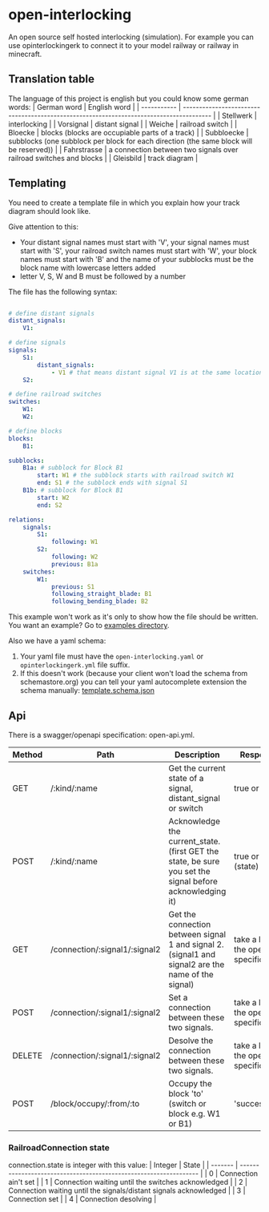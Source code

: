 # open-interlocking
An open source self hosted interlocking (simulation). For example you can use opinterlockingerk to connect it to your model railway or railway in minecraft.

## Translation table
The language of this project is english but you could know some german words:
| German word | English word                                                                            |
| ----------- | --------------------------------------------------------------------------------------- |
| Stellwerk   | interlocking                                                                            |
| Vorsignal   | distant signal                                                                          |
| Weiche      | railroad switch                                                                         |
| Bloecke     | blocks (blocks are occupiable parts of a track)                                         |
| Subbloecke  | subblocks (one subblock per block for each direction (the same block will be reserved)) |
| Fahrstrasse | a connection between two signals over railroad switches and blocks                      |
| Gleisbild   | track diagram                                                                           |


## Templating

You need to create a template file in which you explain how your track diagram should look like.

Give attention to this:
- Your distant signal names must start with 'V', your signal names must start with 'S', your railroad switch names must start with 'W', your block names must start with 'B' and the name of your subblocks must be the block name with lowercase letters added
- letter V, S, W and B must be followed by a number

The file has the following syntax:

```yaml

# define distant signals
distant_signals:
    V1:

# define signals
signals:
    S1:
        distant_signals:
            - V1 # that means distant signal V1 is at the same location as S1
    S2:

# define railroad switches
switches:
    W1:
    W2:

# define blocks
blocks:
    B1:

subblocks:
    B1a: # subblock for Block B1
        start: W1 # the subblock starts with railroad switch W1
        end: S1 # the subblock ends with signal S1
    B1b: # subblock for Block B1
        start: W2
        end: S2

relations:
    signals:
        S1:
            following: W1
        S2:
            following: W2
            previous: B1a
    switches:
        W1:
            previous: S1
            following_straight_blade: B1
            following_bending_blade: B2


```
This example won't work as it's only to show how the file should be written. You want an example? Go to [examples directory](examples).


Also we have a yaml schema:
1. Your yaml file must have the `open-interlocking.yaml` or `opinterlockingerk.yml` file suffix.
2. If this doesn't work (because your client won't load the schema from schemastore.org) you can tell your yaml autocomplete extension the schema manually: [template.schema.json](template.schema.json)

## Api

There is a swagger/openapi specification: open-api.yml.

| Method | Path                          | Description                                                                                              | Response                                   |
| ------ | ----------------------------- | -------------------------------------------------------------------------------------------------------- | ------------------------------------------ |
| GET    | /:kind/:name                  | Get the current state of a signal, distant_signal or switch                                              | true or false                              |
| POST   | /:kind/:name                  | Acknowledge the current_state. (first GET the state, be sure you set the signal before acknowledging it) | true or false (state)                      |
| GET    | /connection/:signal1/:signal2 | Get the connection between signal 1 and signal 2. (signal1 and signal2 are the name of the signal)       | take a look at the open api specification. |
| POST   | /connection/:signal1/:signal2 | Set a connection between these two signals.                                                              | take a look at the open api specification. |
| DELETE | /connection/:signal1/:signal2 | Desolve the connection between these two signals.                                                        | take a look at the open api specification. |
| POST   | /block/occupy/:from/:to       | Occupy the block 'to' (switch or block e.g. W1 or B1)                                                    | 'success'                                  |

### RailroadConnection state
connection.state is integer with this value:
| Integer | State                                                             |
| ------- | ----------------------------------------------------------------- |
| 0       | Connection ain't set                                              |
| 1       | Connection waiting until the switches acknowledged                |
| 2       | Connection waiting until the signals/distant signals acknowledged |
| 3       | Connection set                                                    |
| 4       | Connection desolving                                              |
